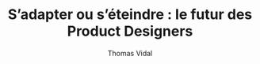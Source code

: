 ---
layout: post
title: "S’adapter ou s’éteindre : le futur des Product Designers"
link: "https://www.media.thiga.co/le-futur-product-designers"
author: Thomas Vidal
published_date: 27/01/2025
description: "2025 sera l’année du Design stratégique. Conséquence directe : les DesignPartner chez Thiga de leurs bulles en devenant des leviers de performance et d’innovation. IA générative, hyper-personnalisation, CX holistique… Les défis sont immenses, mais l’opportunité est claire : accentuer l’impact du design sur le business et repousser les frontières de la créativité. Dans cet article, Thomas Vidal, Partner chez Thiga et Head of Design en mission chez Accor, appelle à une transformation radicale : orchestrer, influencer et placer le design au cœur des décisions stratégiques pour façonner l’avenir des entreprises."
language: fr
categories: "Liens"
tags: "ia freelance travail design stratégie-business"
og-tags: "ia freelance travail design stratégie-business"
permalink: /:categories/:year/:month/:day/:title/
---